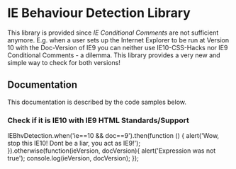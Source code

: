 # IE Behaviour Detection Library

This library is provided since *IE Conditional Comments* are not sufficient anymore. 
E.g. when a user sets up the Internet Explorer to be run at Version 10 with the Doc-Version of IE9 you can neither use IE10-CSS-Hacks nor IE9 Conditional Comments - a dilemma.
This library provides a very new and simple way to check for both versions!


## Documentation
This documentation is described by the code samples below.

### Check if it is IE10 with IE9 HTML Standards/Support
  IEBhvDetection.when('ie==10 && doc==9').then(function () {
    alert('Wow, stop this IE10! Dont be a liar, you act as IE9!');
  }).otherwise(function(ieVersion, docVersion){
    alert('Expression was not true');
    console.log(ieVersion, docVersion);
  });
